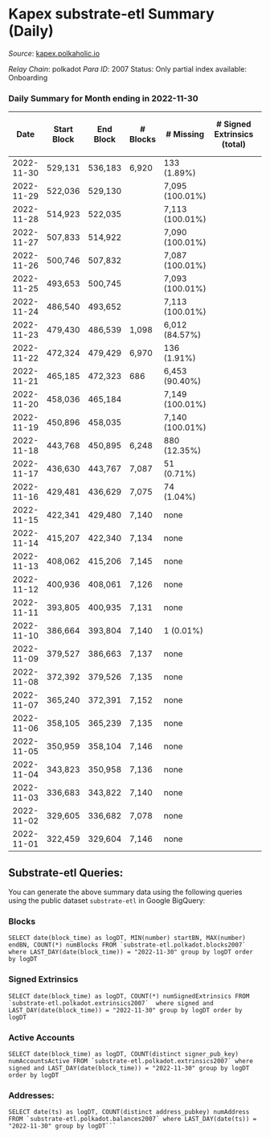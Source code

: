 # Kapex substrate-etl Summary (Daily)

_Source_: [kapex.polkaholic.io](https://kapex.polkaholic.io)

*Relay Chain*: polkadot
*Para ID*: 2007
Status: Only partial index available: Onboarding


### Daily Summary for Month ending in 2022-11-30


| Date | Start Block | End Block | # Blocks | # Missing | # Signed Extrinsics (total) | # Active Accounts | # Addresses with Balances | # Events | # Transfers | # XCM Transfers In | # XCM Transfers Out |
| ---- | ----------- | --------- | -------- | --------- | --------------------------- | ----------------- | ------------------------- | -------- | ----------- | ------------------ | ------------------- |
| 2022-11-30 | 529,131 | 536,183 | 6,920 | 133 (1.89%) |  |  | 3 | 13,843 |   |   |   |
| 2022-11-29 | 522,036 | 529,130 |  | 7,095 (100.01%) |  |  |  |  |   |   |   |
| 2022-11-28 | 514,923 | 522,035 |  | 7,113 (100.01%) |  |  |  |  |   |   |   |
| 2022-11-27 | 507,833 | 514,922 |  | 7,090 (100.01%) |  |  |  |  |   |   |   |
| 2022-11-26 | 500,746 | 507,832 |  | 7,087 (100.01%) |  |  |  |  |   |   |   |
| 2022-11-25 | 493,653 | 500,745 |  | 7,093 (100.01%) |  |  |  |  |   |   |   |
| 2022-11-24 | 486,540 | 493,652 |  | 7,113 (100.01%) |  |  |  |  |   |   |   |
| 2022-11-23 | 479,430 | 486,539 | 1,098 | 6,012 (84.57%) |  |  |  | 2,196 |   |   |   |
| 2022-11-22 | 472,324 | 479,429 | 6,970 | 136 (1.91%) |  |  |  | 13,943 |   |   |   |
| 2022-11-21 | 465,185 | 472,323 | 686 | 6,453 (90.40%) |  |  |  | 1,373 |   |   |   |
| 2022-11-20 | 458,036 | 465,184 |  | 7,149 (100.01%) |  |  |  |  |   |   |   |
| 2022-11-19 | 450,896 | 458,035 |  | 7,140 (100.01%) |  |  |  |  |   |   |   |
| 2022-11-18 | 443,768 | 450,895 | 6,248 | 880 (12.35%) |  |  |  | 12,500 |   |   |   |
| 2022-11-17 | 436,630 | 443,767 | 7,087 | 51 (0.71%) |  |  |  | 14,178 |   |   |   |
| 2022-11-16 | 429,481 | 436,629 | 7,075 | 74 (1.04%) |  |  |  | 14,154 |   |   |   |
| 2022-11-15 | 422,341 | 429,480 | 7,140 | none  |  |  |  | 14,284 |   |   |   |
| 2022-11-14 | 415,207 | 422,340 | 7,134 | none  |  |  |  | 14,272 |   |   |   |
| 2022-11-13 | 408,062 | 415,206 | 7,145 | none  |  |  |  | 14,294 |   |   |   |
| 2022-11-12 | 400,936 | 408,061 | 7,126 | none  |  |  |  | 14,256 |   |   |   |
| 2022-11-11 | 393,805 | 400,935 | 7,131 | none  |  |  |  | 14,266 |   |   |   |
| 2022-11-10 | 386,664 | 393,804 | 7,140 | 1 (0.01%) |  |  |  | 14,284 |   |   |   |
| 2022-11-09 | 379,527 | 386,663 | 7,137 | none  |  |  |  | 14,278 |   |   |   |
| 2022-11-08 | 372,392 | 379,526 | 7,135 | none  |  |  |  | 14,274 |   |   |   |
| 2022-11-07 | 365,240 | 372,391 | 7,152 | none  |  |  |  | 14,308 |   |   |   |
| 2022-11-06 | 358,105 | 365,239 | 7,135 | none  |  |  |  | 14,274 |   |   |   |
| 2022-11-05 | 350,959 | 358,104 | 7,146 | none  |  |  |  | 14,296 |   |   |   |
| 2022-11-04 | 343,823 | 350,958 | 7,136 | none  |  |  |  | 14,275 |   |   |   |
| 2022-11-03 | 336,683 | 343,822 | 7,140 | none  |  |  |  | 14,284 |   |   |   |
| 2022-11-02 | 329,605 | 336,682 | 7,078 | none  |  |  |  | 14,160 |   |   |   |
| 2022-11-01 | 322,459 | 329,604 | 7,146 | none  |  |  |  | 14,296 |   |   |   |

## Substrate-etl Queries:
You can generate the above summary data using the following queries using the public dataset `substrate-etl` in Google BigQuery:


### Blocks
```
SELECT date(block_time) as logDT, MIN(number) startBN, MAX(number) endBN, COUNT(*) numBlocks FROM `substrate-etl.polkadot.blocks2007`  where LAST_DAY(date(block_time)) = "2022-11-30" group by logDT order by logDT
```


### Signed Extrinsics
```
SELECT date(block_time) as logDT, COUNT(*) numSignedExtrinsics FROM `substrate-etl.polkadot.extrinsics2007`  where signed and LAST_DAY(date(block_time)) = "2022-11-30" group by logDT order by logDT
```


### Active Accounts
```
SELECT date(block_time) as logDT, COUNT(distinct signer_pub_key) numAccountsActive FROM `substrate-etl.polkadot.extrinsics2007` where signed and LAST_DAY(date(block_time)) = "2022-11-30" group by logDT order by logDT
```


### Addresses:
```
SELECT date(ts) as logDT, COUNT(distinct address_pubkey) numAddress FROM `substrate-etl.polkadot.balances2007` where LAST_DAY(date(ts)) = "2022-11-30" group by logDT```

